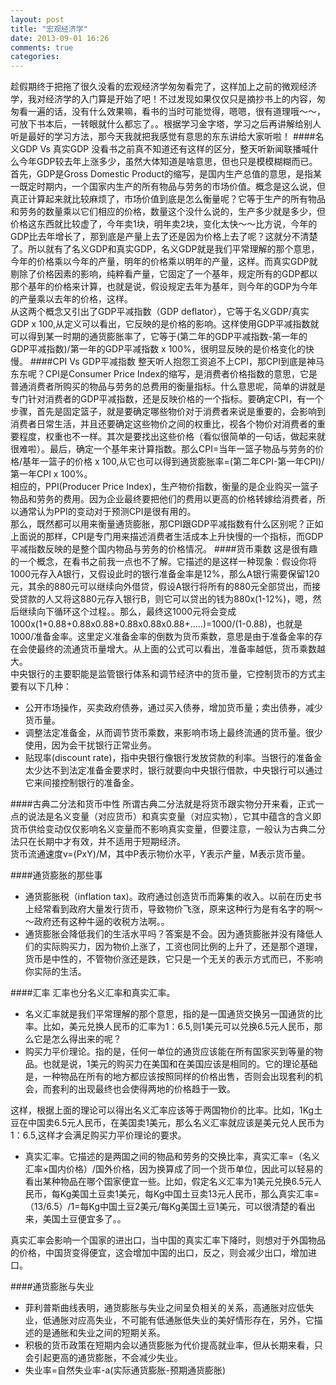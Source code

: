 ```yaml
---
layout: post
title: "宏观经济学"
date: 2013-09-01 16:26
comments: true
categories: 
---
```


趁假期终于把拖了很久没看的宏观经济学匆匆看完了，这样加上之前的微观经济学，我对经济学的入门算是开始了吧！不过发现如果仅仅只是摘抄书上的内容，匆匆看一遍的话，没有什么效果嘛，看书的当时可能觉得，嗯嗯，很有道理哦～～，可放下书本后，一转眼就什么都忘了。。根据学习金字塔，学习之后再讲解给别人听是最好的学习方法，那今天我就把我感觉有意思的东东讲给大家听啦！
####名义GDP Vs 真实GDP
没看书之前真不知道还有这样的区分，整天听新闻联播喊什么今年GDP较去年上涨多少，虽然大体知道是啥意思，但也只是模模糊糊而已。首先，GDP是Gross Domestic Product的缩写，是国内生产总值的意思，是指某一既定时期内，一个国家内生产的所有物品与劳务的市场价值。概念是这么说，但真正计算起来就比较麻烦了，市场价值到底是怎么衡量呢？它等于生产的所有物品和劳务的数量乘以它们相应的价格，数量这个没什么说的，生产多少就是多少，但价格这东西就比较虚了，今年卖1块，明年卖2块，变化太快～～比方说，今年的GDP比去年增长了，那到底是产量上去了还是因为价格上去了呢？这就分不清楚了。所以就有了名义GDP和真实GDP，名义GDP就是我们平常理解的那个意思，今年的价格乘以今年的产量，明年的价格乘以明年的产量，这样。而真实GDP就剔除了价格因素的影响，纯粹看产量，它固定了一个基年，规定所有的GDP都以那个基年的价格来计算，也就是说，假设规定去年为基年，则今年的GDP为今年的产量乘以去年的价格，这样。    
从这两个概念又引出了GDP平减指数（GDP deflator），它等于名义GDP/真实GDP x 100,从定义可以看出，它反映的是价格的影响。这样使用GDP平减指数就可以得到某一时期的通货膨胀率了，它等于(第二年的GDP平减指数-第一年的GDP平减指数)/第一年的GDP平减指数 x 100%，很明显反映的是价格变化的快慢。
####CPI Vs GDP平减指数
整天听人抱怨工资追不上CPI，那CPI到底是神马东东呢？CPI是Consumer Price Index的缩写，是消费者价格指数的意思，它是普通消费者所购买的物品与劳务的总费用的衡量指标。什么意思呢，简单的讲就是专门针对消费者的GDP平减指数，还是反映价格的一个指标。要确定CPI，有一个步骤，首先是固定篮子，就是要确定哪些物价对于消费者来说是重要的，会影响到消费者日常生活，并且还要确定这些物价之间的权重比，视各个物价对消费者的重要程度，权重也不一样。其次是要找出这些价格（看似很简单的一句话，做起来就很难啦）。最后，确定一个基年来计算指数。那么CPI=当年一篮子物品与劳务的价格/基年一篮子的价格 x 100,从它也可以得到通货膨胀率=(第二年CPI-第一年CPI)/第一年CPI x 100%。    
相应的，PPI(Producer Price Index)，生产物价指数，衡量的是企业购买一篮子物品和劳务的费用。因为企业最终要把他们的费用以更高的价格转嫁给消费者，所以通常认为PPI的变动对于预测CPI是很有用的。    
那么，既然都可以用来衡量通货膨胀，那CPI跟GDP平减指数有什么区别呢？正如上面说的那样，CPI是专门用来描述消费者生活成本上升快慢的一个指标，而GDP平减指数反映的是整个国内物品与劳务的价格情况。
####货币乘数
这是很有趣的一个概念，在看书之前我一点也不了解。它描述的是这样一种现象：假设你将1000元存入A银行，又假设此时的银行准备金率是12%，那么A银行需要保留120元，其余的880元可以继续向外借贷，假设A银行将所有的880元全部贷出，而接受贷款的人又将这880元存入银行B，则它可以贷出的钱为880x(1-12%)，嗯，然后继续向下循环这个过程。。那么，最终这1000元将会变成1000x(1+0.88+0.88x0.88+0.88x0.88x0.88+.....)=1000/(1-0.88)，也就是1000/准备金率。这里定义准备金率的倒数为货币乘数，意思是由于准备金率的存在会使最终的流通货币量增大。从上面的公式可以看出，准备率越低，货币乘数越大。    
中央银行的主要职能是监管银行体系和调节经济中的货币量，它控制货币的方式主要有以下几种：

- 公开市场操作，买卖政府债券，通过买入债券，增加货币量；卖出债券，减少货币量。
- 调整法定准备金，从而调节货币乘数，来影响市场上最终流通的货币量。很少使用，因为会干扰银行正常业务。
- 贴现率(discount rate)，指中央银行像银行发放贷款的利率。当银行的准备金太少达不到法定准备金要求时，银行就要向中央银行借款，中央银行可以通过它来间接控制银行的准备金。

####古典二分法和货币中性
所谓古典二分法就是将货币跟实物分开来看，正式一点的说法是名义变量（对应货币）和真实变量（对应实物），它其中蕴含的含义即货币供给变动仅仅影响名义变量而不影响真实变量，但要注意，一般认为古典二分法只在长期中才有效，并不适用于短期经济。    
货币流通速度v=(PxY)/M，其中P表示物价水平，Y表示产量，M表示货币量。

####通货膨胀的那些事
- 通货膨胀税（inflation tax)。政府通过创造货币而筹集的收入。以前在历史书上经常看到政府大量发行货币，导致物价飞涨，原来这种行为是有名字的啊～～政府还有这种牛逼的收税方法啊。。
- 通货膨胀会降低我们的生活水平吗？答案是不会。因为通货膨胀并没有降低人们的实际购买力，因为物价上涨了，工资也同比例的上升了，还是那个道理，货币是中性的，不管物价涨还是跌，它只是一个无关的表示方式而已，不影响你实际的生活。

####汇率
汇率也分名义汇率和真实汇率。    

- 名义汇率就是我们平常理解的那个意思，指的是一国通货交换另一国通货的比率。比如，美元兑换人民币的汇率为1：6.5,则1美元可以兑换6.5元人民币，那么它是怎么得出来的呢？
- 购买力平价理论。指的是，任何一单位的通货应该能在所有国家买到等量的物品。也就是说，1美元的购买力在美国和在美国应该是相同的。它的理论基础是，一种物品在所有的地方都应该按照同样的价格出售，否则会出现套利的机会，而套利的出现最终也会使得两地的价格趋于一致。

这样，根据上面的理论可以得出名义汇率应该等于两国物价的比率。比如，1Kg土豆在中国卖6.5元人民币，在美国卖1美元，那么名义汇率就应该是美元兑人民币为1：6.5,这样才会满足购买力平价理论的要求。    

- 真实汇率。它描述的是两国之间的物品和劳务的交换比率，真实汇率=（名义汇率×国内价格）/国外价格，因为换算成了同一个货币单位，因此可以轻易的看出某种物品在哪个国家便宜一些。比如，假定名义汇率为1美元兑换6.5元人民币，每Kg美国土豆卖1美元，每Kg中国土豆卖13元人民币，那么真实汇率=（13/6.5）/1=每Kg中国土豆2美元/每Kg美国土豆1美元，可以很清楚的看出来，美国土豆便宜多了。。    

真实汇率会影响一个国家的进出口，当中国的真实汇率下降时，则想对于外国物品的价格，中国货变得便宜，这会增加中国的出口，反之，则会减少出口，增加进口。

####通货膨胀与失业
- 菲利普斯曲线表明，通货膨胀与失业之间呈负相关的关系，高通胀对应低失业，低通胀对应高失业，不可能有低通胀低失业的美好情形存在，另外，它描述的是通胀和失业之间的短期关系。
- 积极的货币政策在短期内会以通货膨胀为代价提高就业率，但从长期来看，只会引起更高的通货膨胀，不会减少失业。
- 失业率=自然失业率-a(实际通货膨胀-预期通货膨胀)
